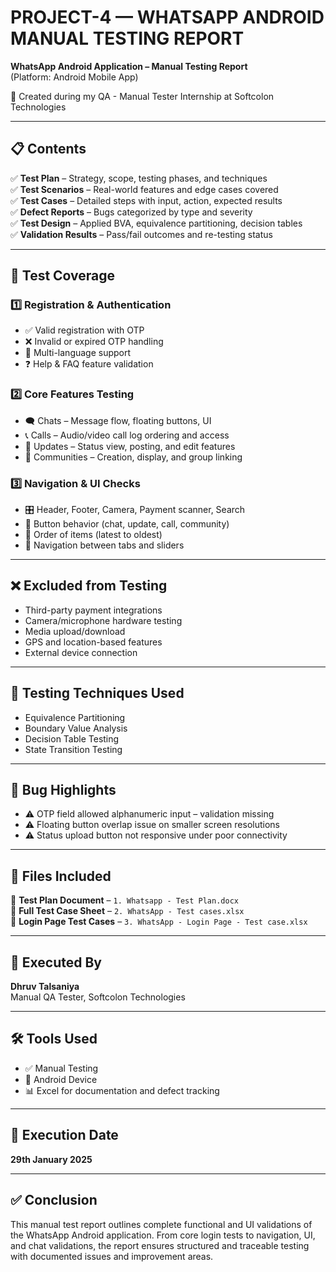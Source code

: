 # PROJECT-4 — WHATSAPP ANDROID MANUAL TESTING REPORT  
**WhatsApp Android Application – Manual Testing Report**  
(Platform: Android Mobile App)

📌 Created during my QA - Manual Tester Internship at Softcolon Technologies

---

## 📋 Contents

✅ **Test Plan** – Strategy, scope, testing phases, and techniques  
✅ **Test Scenarios** – Real-world features and edge cases covered  
✅ **Test Cases** – Detailed steps with input, action, expected results  
✅ **Defect Reports** – Bugs categorized by type and severity  
✅ **Test Design** – Applied BVA, equivalence partitioning, decision tables  
✅ **Validation Results** – Pass/fail outcomes and re-testing status

---

## 🧪 Test Coverage

### 1️⃣ Registration & Authentication
- ✅ Valid registration with OTP
- ❌ Invalid or expired OTP handling
- 🔡 Multi-language support
- ❓ Help & FAQ feature validation

### 2️⃣ Core Features Testing
- 🗨️ Chats – Message flow, floating buttons, UI
- 📞 Calls – Audio/video call log ordering and access
- 📢 Updates – Status view, posting, and edit features
- 👥 Communities – Creation, display, and group linking

### 3️⃣ Navigation & UI Checks
- 🎛️ Header, Footer, Camera, Payment scanner, Search
- 🔘 Button behavior (chat, update, call, community)
- 🔄 Order of items (latest to oldest)
- 🧭 Navigation between tabs and sliders

---

## ❌ Excluded from Testing
- Third-party payment integrations  
- Camera/microphone hardware testing  
- Media upload/download  
- GPS and location-based features  
- External device connection  

---

## 🧠 Testing Techniques Used
- Equivalence Partitioning  
- Boundary Value Analysis  
- Decision Table Testing  
- State Transition Testing  

---

## 🐞 Bug Highlights
- ⚠️ OTP field allowed alphanumeric input – validation missing  
- ⚠️ Floating button overlap issue on smaller screen resolutions  
- ⚠️ Status upload button not responsive under poor connectivity  

---

## 📄 Files Included

📌 **Test Plan Document** – `1. Whatsapp - Test Plan.docx`  
📌 **Full Test Case Sheet** – `2. WhatsApp - Test cases.xlsx`  
📌 **Login Page Test Cases** – `3. WhatsApp - Login Page - Test case.xlsx`  

---

## 👤 Executed By  
**Dhruv Talsaniya**  
Manual QA Tester, Softcolon Technologies

---

## 🛠️ Tools Used  
- ✅ Manual Testing  
- 📱 Android Device  
- 📊 Excel for documentation and defect tracking  

---

## 📅 Execution Date  
**29th January 2025**

---

## ✅ Conclusion  
This manual test report outlines complete functional and UI validations of the WhatsApp Android application. From core login tests to navigation, UI, and chat validations, the report ensures structured and traceable testing with documented issues and improvement areas.
